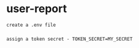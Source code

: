 # user-report
``` create a .env file ```
###
``` assign a token secret - TOKEN_SECRET=MY_SECRET ```
